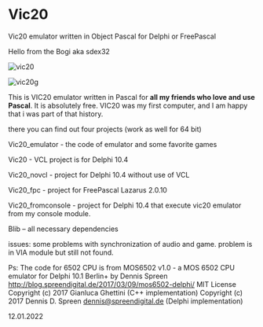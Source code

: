 # Vic20

Vic20 emulator written in Object Pascal for Delphi or FreePascal
 
  Hello from the Bogi aka sdex32

![vic20](https://user-images.githubusercontent.com/54273278/210998144-7c425efd-3871-466e-ac9d-229735b46642.png)

![vic20g](https://user-images.githubusercontent.com/54273278/210998175-a8e78f18-8b54-4778-bfcb-bd5f32dac332.png)

  This is VIC20 emulator written in Pascal for **all my friends who love and use Pascal**. It is absolutely free.
  VIC20 was my first computer, and I am happy that i was part of that history.
 
  there you can find out four projects (work as well for 64 bit)

  Vic20_emulator - the code of emulator and some favorite games
  
  Vic20 - VCL project is for Delphi 10.4 
  
  Vic20_novcl - project for Delphi 10.4 without use of VCL
  
  Vic20_fpc - project for FreePascal Lazarus 2.0.10
  
  Vic20_fromconsole - project for Delphi 10.4 that execute vic20 emulator from my console module.
  
  Blib – all necessary dependencies 
  
  issues: some problems with synchronization of audio and game. problem is in VIA module but still not found.
  
  Ps: The code for 6502 CPU is from 
  MOS6502 v1.0 - a MOS 6502 CPU emulator
  for Delphi 10.1 Berlin+ by Dennis Spreen
  http://blog.spreendigital.de/2017/03/09/mos6502-delphi/
  MIT License
  Copyright (c) 2017 Gianluca Ghettini (C++ implementation)
  Copyright (c) 2017 Dennis D. Spreen <dennis@spreendigital.de> (Delphi implementation)

  12.01.2022
